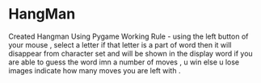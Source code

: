 # HangMan
Created Hangman Using Pygame 
Working Rule - using the left button of your mouse , select a letter 
if that letter is a part of word then it will disappear from character set and will be shown in the display word 
if you are able to guess the word imn a number of moves , u win 
else u lose 
images indicate how many moves you are left with .
